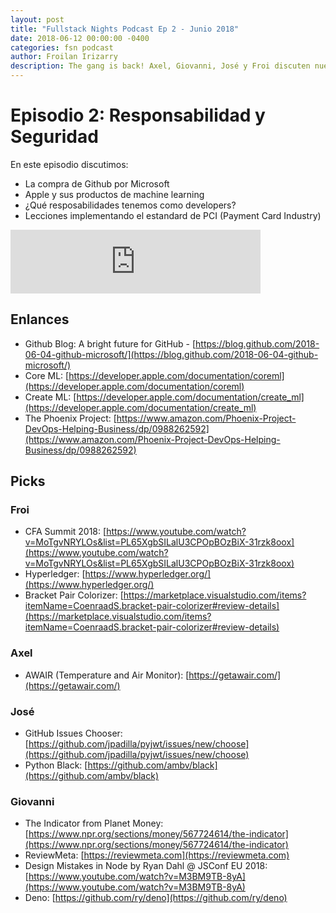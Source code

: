 ```yaml
---
layout: post
title: "Fullstack Nights Podcast Ep 2 - Junio 2018"
date: 2018-06-12 00:00:00 -0400
categories: fsn podcast
author: Froilan Irizarry
description: The gang is back! Axel, Giovanni, José y Froi discuten nuestras reponsabilidades como developers, que es PCI y lo que nos parece la compra de Github por Microsoft. Grabado el 10 de junio de 2018
---
```


# Episodio 2: Responsabilidad y Seguridad

En este episodio discutimos:

* La compra de Github por Microsoft
* Apple y sus productos de machine learning
* ¿Qué resposabilidades tenemos como developers?
* Lecciones implementando el estandard de PCI (Payment Card Industry)

<iframe src="https://anchor.fm/fullstack-nights-podcast/embed/episodes/Episodio-2---Responsabilidad-y-Seguridad-e1kei4" height="102px" width="400px" frameborder="0" scrolling="no"></iframe>

## Enlances

* Github Blog: A bright future for GitHub - [https://blog.github.com/2018-06-04-github-microsoft/](https://blog.github.com/2018-06-04-github-microsoft/)
* Core ML: [https://developer.apple.com/documentation/coreml](https://developer.apple.com/documentation/coreml)
* Create ML: [https://developer.apple.com/documentation/create_ml](https://developer.apple.com/documentation/create_ml)
* The Phoenix Project: [https://www.amazon.com/Phoenix-Project-DevOps-Helping-Business/dp/0988262592](https://www.amazon.com/Phoenix-Project-DevOps-Helping-Business/dp/0988262592)

## Picks

### Froi

* CFA Summit 2018: [https://www.youtube.com/watch?v=MoTgvNRYLOs&list=PL65XgbSILalU3CPOpBOzBiX-31rzk8oox](https://www.youtube.com/watch?v=MoTgvNRYLOs&list=PL65XgbSILalU3CPOpBOzBiX-31rzk8oox)
* Hyperledger: [https://www.hyperledger.org/](https://www.hyperledger.org/)
* Bracket Pair Colorizer: [https://marketplace.visualstudio.com/items?itemName=CoenraadS.bracket-pair-colorizer#review-details](https://marketplace.visualstudio.com/items?itemName=CoenraadS.bracket-pair-colorizer#review-details)

### Axel

* AWAIR (Temperature and Air Monitor): [https://getawair.com/](https://getawair.com/)

### José

* GitHub Issues Chooser: [https://github.com/jpadilla/pyjwt/issues/new/choose](https://github.com/jpadilla/pyjwt/issues/new/choose)
* Python Black: [https://github.com/ambv/black](https://github.com/ambv/black)

### Giovanni

* The Indicator from Planet Money: [https://www.npr.org/sections/money/567724614/the-indicator](https://www.npr.org/sections/money/567724614/the-indicator)
* ReviewMeta: [https://reviewmeta.com](https://reviewmeta.com)
* Design Mistakes in Node by Ryan Dahl @ JSConf EU 2018: [https://www.youtube.com/watch?v=M3BM9TB-8yA](https://www.youtube.com/watch?v=M3BM9TB-8yA)
* Deno: [https://github.com/ry/deno](https://github.com/ry/deno)